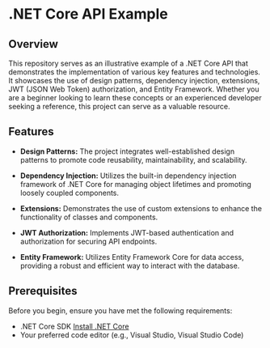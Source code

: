 # .NET Core API Example

## Overview

This repository serves as an illustrative example of a .NET Core API that demonstrates the implementation of various key features and technologies. It showcases the use of design patterns, dependency injection, extensions, JWT (JSON Web Token) authorization, and Entity Framework. Whether you are a beginner looking to learn these concepts or an experienced developer seeking a reference, this project can serve as a valuable resource.

## Features

- **Design Patterns:** The project integrates well-established design patterns to promote code reusability, maintainability, and scalability.

- **Dependency Injection:** Utilizes the built-in dependency injection framework of .NET Core for managing object lifetimes and promoting loosely coupled components.

- **Extensions:** Demonstrates the use of custom extensions to enhance the functionality of classes and components.

- **JWT Authorization:** Implements JWT-based authentication and authorization for securing API endpoints.

- **Entity Framework:** Utilizes Entity Framework Core for data access, providing a robust and efficient way to interact with the database.

## Prerequisites

Before you begin, ensure you have met the following requirements:

- .NET Core SDK [Install .NET Core](https://dotnet.microsoft.com/download)
- Your preferred code editor (e.g., Visual Studio, Visual Studio Code)
